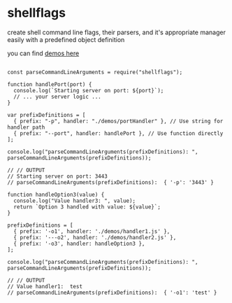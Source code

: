 # shellflags
create shell command line flags, their parsers, and it's appropriate manager easily with a predefined object definition

you can find [demos here](https://github.com/ganeshkbhat/shellflags/tree/main/demos)


```

const parseCommandLineArguments = require("shellflags");

function handlePort(port) {
  console.log(`Starting server on port: ${port}`);
  // ... your server logic ...
}

var prefixDefinitions = [
  { prefix: "-p", handler: "./demos/portHandler" }, // Use string for handler path
  { prefix: "--port", handler: handlePort }, // Use function directly
];

console.log("parseCommandLineArguments(prefixDefinitions): ", parseCommandLineArguments(prefixDefinitions));

// // OUTPUT
// Starting server on port: 3443
// parseCommandLineArguments(prefixDefinitions):  { '-p': '3443' }

function handleOption3(value) {
  console.log("Value handler3: ", value);
  return `Option 3 handled with value: ${value}`;
}

prefixDefinitions = [
  { prefix: '-o1', handler: './demos/handler1.js' },
  { prefix: '---o2', handler: './demos/handler2.js' },
  { prefix: '-o3', handler: handleOption3 },
];

console.log("parseCommandLineArguments(prefixDefinitions): ", parseCommandLineArguments(prefixDefinitions));

// // OUTPUT
// Value handler1:  test
// parseCommandLineArguments(prefixDefinitions):  { '-o1': 'test' }

```
